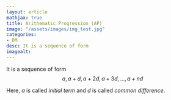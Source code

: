 ```yaml
---
layout: article
mathjax: true
title: Arithematic Progression (AP)
image: "/assets/images/img_test.jpg"
categories:
- DM
desc: It is a sequence of form 
imagealt: 
---
```


It is a sequence of form
$$a, a+d, a+2d, a+3d, \dots, a+nd$$

































































































































































































































































































































































Here, $a$ is called *initial term* and $d$ is called *common difference*.
































































































































































































































































































































































